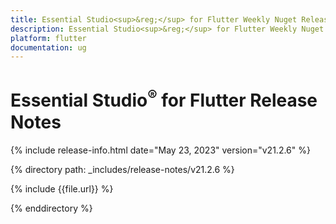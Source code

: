 ```yaml
---
title: Essential Studio<sup>&reg;</sup> for Flutter Weekly Nuget Release Release Notes  
description: Essential Studio<sup>&reg;</sup> for Flutter Weekly Nuget Release Release Notes  
platform: flutter
documentation: ug
---
```


# Essential Studio<sup>&reg;</sup> for Flutter Release Notes  

{% include release-info.html date="May 23, 2023" version="v21.2.6" %} 

{% directory path: _includes/release-notes/v21.2.6 %}

{% include {{file.url}} %}

{% enddirectory %}